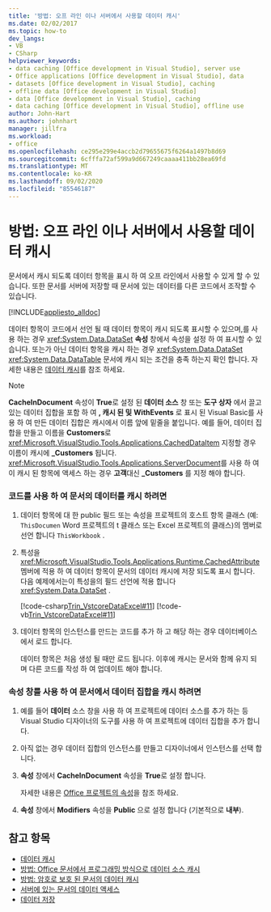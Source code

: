 ```yaml
---
title: '방법: 오프 라인 이나 서버에서 사용할 데이터 캐시'
ms.date: 02/02/2017
ms.topic: how-to
dev_langs:
- VB
- CSharp
helpviewer_keywords:
- data caching [Office development in Visual Studio], server use
- Office applications [Office development in Visual Studio], data
- datasets [Office development in Visual Studio], caching
- offline data [Office development in Visual Studio]
- data [Office development in Visual Studio], caching
- data caching [Office development in Visual Studio], offline use
author: John-Hart
ms.author: johnhart
manager: jillfra
ms.workload:
- office
ms.openlocfilehash: ce295e299e4accb2d79655675f6264a1497b8d69
ms.sourcegitcommit: 6cfffa72af599a9d667249caaaa411bb28ea69fd
ms.translationtype: MT
ms.contentlocale: ko-KR
ms.lasthandoff: 09/02/2020
ms.locfileid: "85546187"
---
```

# <a name="how-to-cache-data-for-use-offline-or-on-a-server"></a>방법: 오프 라인 이나 서버에서 사용할 데이터 캐시
  문서에서 캐시 되도록 데이터 항목을 표시 하 여 오프 라인에서 사용할 수 있게 할 수 있습니다. 또한 문서를 서버에 저장할 때 문서에 있는 데이터를 다른 코드에서 조작할 수 있습니다.

 [!INCLUDE[appliesto_alldoc](../vsto/includes/appliesto-alldoc-md.md)]

 데이터 항목이 코드에서 선언 될 때 데이터 항목이 캐시 되도록 표시할 수 있으며,를 사용 하는 경우 <xref:System.Data.DataSet> **속성** 창에서 속성을 설정 하 여 표시할 수 있습니다. 또는가 아닌 데이터 항목을 캐시 하는 경우 <xref:System.Data.DataSet> <xref:System.Data.DataTable> 문서에 캐시 되는 조건을 충족 하는지 확인 합니다. 자세한 내용은 [데이터 캐시](../vsto/caching-data.md)를 참조 하세요.

> [!NOTE]
> **CacheInDocument** 속성이 **True**로 설정 된 **데이터 소스** 창 또는 **도구 상자** 에서 끌고 있는 데이터 집합을 포함 하 여 **, 캐시 된 및** **WithEvents** 로 표시 된 Visual Basic를 사용 하 여 만든 데이터 집합은 캐시에서 이름 앞에 밑줄을 붙입니다. 예를 들어, 데이터 집합을 만들고 이름을 **Customers**로 <xref:Microsoft.VisualStudio.Tools.Applications.CachedDataItem> 지정할 경우 이름이 캐시에 **_Customers** 됩니다. <xref:Microsoft.VisualStudio.Tools.Applications.ServerDocument>를 사용 하 여이 캐시 된 항목에 액세스 하는 경우 **고객**대신 **_Customers** 를 지정 해야 합니다.

### <a name="to-cache-data-in-the-document-using-code"></a>코드를 사용 하 여 문서의 데이터를 캐시 하려면

1. 데이터 항목에 대 한 public 필드 또는 속성을 프로젝트의 호스트 항목 클래스 (예: `ThisDocumen` Word 프로젝트의 t 클래스 또는 Excel 프로젝트의 클래스)의 멤버로 선언 합니다 `ThisWorkbook` .

2. 특성을 <xref:Microsoft.VisualStudio.Tools.Applications.Runtime.CachedAttribute> 멤버에 적용 하 여 데이터 항목이 문서의 데이터 캐시에 저장 되도록 표시 합니다. 다음 예제에서는이 특성을의 필드 선언에 적용 합니다 <xref:System.Data.DataSet> .

     [!code-csharp[Trin_VstcoreDataExcel#11](../vsto/codesnippet/CSharp/Trin_VstcoreDataExcelCS/Sheet1.cs#11)]
     [!code-vb[Trin_VstcoreDataExcel#11](../vsto/codesnippet/VisualBasic/Trin_VstcoreDataExcelVB/Sheet1.vb#11)]

3. 데이터 항목의 인스턴스를 만드는 코드를 추가 하 고 해당 하는 경우 데이터베이스에서 로드 합니다.

     데이터 항목은 처음 생성 될 때만 로드 됩니다. 이후에 캐시는 문서와 함께 유지 되며 다른 코드를 작성 하 여 업데이트 해야 합니다.

### <a name="to-cache-a-dataset-in-the-document-by-using-the-properties-window"></a>속성 창를 사용 하 여 문서에서 데이터 집합을 캐시 하려면

1. 예를 들어 **데이터** 소스 창을 사용 하 여 프로젝트에 데이터 소스를 추가 하는 등 Visual Studio 디자이너의 도구를 사용 하 여 프로젝트에 데이터 집합을 추가 합니다.

2. 아직 없는 경우 데이터 집합의 인스턴스를 만들고 디자이너에서 인스턴스를 선택 합니다.

3. **속성** 창에서 **CacheInDocument** 속성을 **True**로 설정 합니다.

     자세한 내용은 [Office 프로젝트의 속성](../vsto/properties-in-office-projects.md)을 참조 하세요.

4. **속성** 창에서 **Modifiers** 속성을 **Public** 으로 설정 합니다 (기본적으로 **내부**).

## <a name="see-also"></a>참고 항목
- [데이터 캐시](../vsto/caching-data.md)
- [방법: Office 문서에서 프로그래밍 방식으로 데이터 소스 캐시](../vsto/how-to-programmatically-cache-a-data-source-in-an-office-document.md)
- [방법: 암호로 보호 된 문서의 데이터 캐시](../vsto/how-to-cache-data-in-a-password-protected-document.md)
- [서버에 있는 문서의 데이터 액세스](../vsto/accessing-data-in-documents-on-the-server.md)
- [데이터 저장](../data-tools/save-data-back-to-the-database.md)
